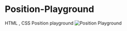 # Position-Playground
HTML , CSS Position playground
![Position Playground](https://github.com/Laiba2211/Position-Playground/assets/164910557/63279b83-5b3e-4eee-afe3-c205fb059648)

